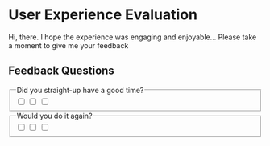 <!DOCTYPE html>
<html lang="en">

   <!--JAVASCRIPT-->
  <script type="text/javascript" src="../Survey-Project/Javascript/main.js"></script>
  
  <!--css-->
  <link rel="stylesheet" href="../Survey-Project/CSS/main.css" type="text/css" media="all">
  <link href="https://fonts.googleapis.com/css?family=Comfortaa|Lobster|Merienda|Merienda+One|Orbitron|Quicksand|Raleway" rel="stylesheet">
  

</head>
<title>Your time with Shaun</title>
<body>
  <main>
    <h1>User Experience Evaluation</h1>
    <form id="survey-form" method="GET" action="http://www.foo.com/">
      <p>Hi, there. I hope the experience was engaging and enjoyable... Please take a moment to give me your feedback</p>
  <section>
    <h2>Feedback Questions</h2>
      <fieldset>
          <legend>Did you straight-up have a good time?</legend>
          <label><input id="Yeah" type="checkbox" name="experience" value="Yeah"></label>
          <label><input id="Somewhat" type="checkbox" name="experience" value="Somewhat"></label>
          <label><input id="No" type="checkbox" name="experience" value="No"></label>
      </fieldset>
      <fieldset>
              <legend>Would you do it again?</legend>
              <label><input id="Yeah" type="checkbox" name="experience" value="Yeah"></label>
              <label><input id="Somewhat" type="checkbox" name="experience" value="Somewhat"></label>
              <label><input id="No" type="checkbox" name="experience" value="No"></label>
      </fieldset>
      </main>
</body>
</html>
